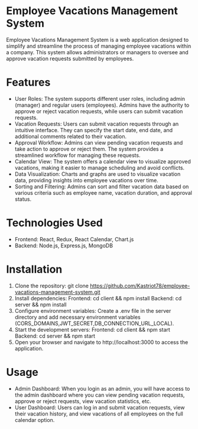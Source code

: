 # Employee Vacations Management System

Employee Vacations Management System is a web application designed to simplify and streamline the process of managing employee vacations within a company. 
This system allows administrators or managers to oversee and approve vacation requests submitted by employees.

# Features 
- User Roles: The system supports different user roles, including admin (manager) and regular users (employees). Admins have the authority to approve or reject vacation requests, while users can submit vacation requests. 
- Vacation Requests: Users can submit vacation requests through an intuitive interface. They can specify the start date, end date, and additional comments related to their vacation. 
- Approval Workflow: Admins can view pending vacation requests and take action to approve or reject them. The system provides a streamlined workflow for managing these requests. 
- Calendar View: The system offers a calendar view to visualize approved vacations, making it easier to manage scheduling and avoid conflicts. 
- Data Visualization: Charts and graphs are used to visualize vacation data, providing insights into employee vacations over time. 
- Sorting and Filtering: Admins can sort and filter vacation data based on various criteria such as employee name, vacation duration, and approval status.

# Technologies Used 

- Frontend: React, Redux, React Calendar, Chart.js 
- Backend: Node.js, Express.js, MongoDB

# Installation 

1. Clone the repository: git clone https://github.com/Kastriot78/employee-vacations-management-system.git 
2. Install dependencies: Frontend: cd client && npm install Backend: cd server && npm install 
3. Configure environment variables: Create a .env file in the server directory and add necessary environment variables (CORS_DOMAINS,JWT_SECRET,DB_CONNECTION_URL_LOCAL). 
4. Start the development servers: Frontend: cd client && npm start Backend: cd server && npm start 
5. Open your browser and navigate to http://localhost:3000 to access the application.

# Usage

- Admin Dashboard: When you login as an admin, you will have access to the admin dashboard where you can view pending vacation requests, approve or reject requests, view vacation statistics, etc. 
- User Dashboard: Users can log in and submit vacation requests, view their vacation history, and view vacations of all employees on the full calendar option.

